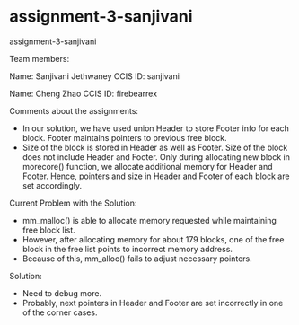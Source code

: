 # assignment-3-sanjivani
assignment-3-sanjivani

Team members:

Name: Sanjivani Jethwaney
CCIS ID: sanjivani

Name: Cheng Zhao
CCIS ID: firebearrex

Comments about the assignments:
- In our solution, we have used union Header to store Footer info
  for each block. Footer maintains pointers to previous free block.
- Size of the block is stored in Header as well as Footer. Size of
  the block does not include Header and Footer. Only during allocating
  new block in morecore() function, we allocate additional memory for
  Header and Footer. Hence, pointers and size in Header and Footer
  of each block are set accordingly.

Current Problem with the Solution:
- mm_malloc() is able to allocate memory requested while maintaining
  free block list.
- However, after allocating memory for about 179 blocks, one of the
  free block in the free list points to incorrect memory address.
- Because of this, mm_alloc() fails to adjust necessary pointers.

Solution:
- Need to debug more.
- Probably, next pointers in Header and Footer are set incorrectly
  in one of the corner cases.

